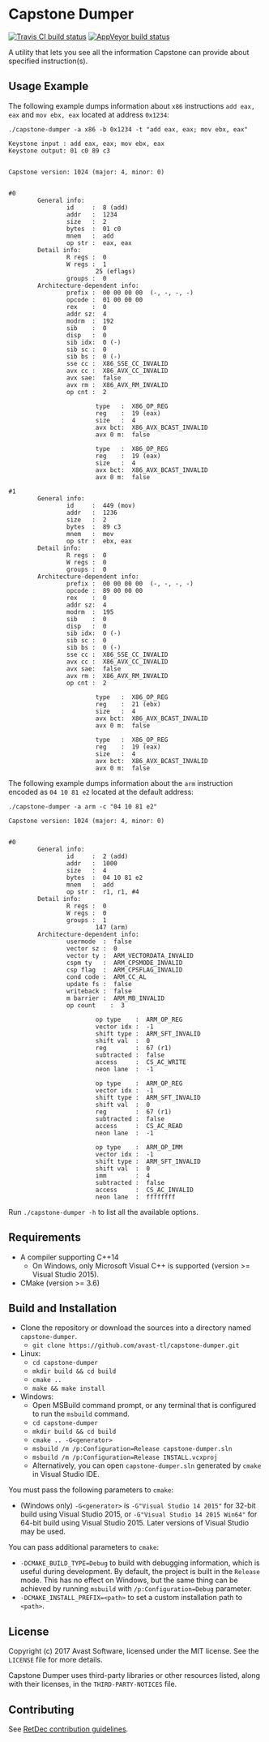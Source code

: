 # Capstone Dumper

[![Travis CI build status](https://travis-ci.org/avast-tl/capstone-dumper.svg?branch=master)](https://travis-ci.org/avast-tl/capstone-dumper)
[![AppVeyor build status](https://ci.appveyor.com/api/projects/status/github/avast-tl/capstone-dumper?branch=master&svg=true)](https://ci.appveyor.com/project/avast-tl/capstone-dumper)

A utility that lets you see all the information Capstone can provide about specified instruction(s).

## Usage Example

The following example dumps information about `x86` instructions `add eax, eax` and `mov ebx, eax` located at address `0x1234`:
```
./capstone-dumper -a x86 -b 0x1234 -t "add eax, eax; mov ebx, eax"

Keystone input : add eax, eax; mov ebx, eax
Keystone output: 01 c0 89 c3


Capstone version: 1024 (major: 4, minor: 0)


#0
        General info:
                id     :  8 (add)
                addr   :  1234
                size   :  2
                bytes  :  01 c0
                mnem   :  add
                op str :  eax, eax
        Detail info:
                R regs :  0
                W regs :  1
                        25 (eflags)
                groups :  0
        Architecture-dependent info:
                prefix :  00 00 00 00  (-, -, -, -)
                opcode :  01 00 00 00
                rex    :  0
                addr sz:  4
                modrm  :  192
                sib    :  0
                disp   :  0
                sib idx:  0 (-)
                sib sc :  0
                sib bs :  0 (-)
                sse cc :  X86_SSE_CC_INVALID
                avx cc :  X86_AVX_CC_INVALID
                avx sae:  false
                avx rm :  X86_AVX_RM_INVALID
                op cnt :  2

                        type   :  X86_OP_REG
                        reg    :  19 (eax)
                        size   :  4
                        avx bct:  X86_AVX_BCAST_INVALID
                        avx 0 m:  false

                        type   :  X86_OP_REG
                        reg    :  19 (eax)
                        size   :  4
                        avx bct:  X86_AVX_BCAST_INVALID
                        avx 0 m:  false

#1
        General info:
                id     :  449 (mov)
                addr   :  1236
                size   :  2
                bytes  :  89 c3
                mnem   :  mov
                op str :  ebx, eax
        Detail info:
                R regs :  0
                W regs :  0
                groups :  0
        Architecture-dependent info:
                prefix :  00 00 00 00  (-, -, -, -)
                opcode :  89 00 00 00
                rex    :  0
                addr sz:  4
                modrm  :  195
                sib    :  0
                disp   :  0
                sib idx:  0 (-)
                sib sc :  0
                sib bs :  0 (-)
                sse cc :  X86_SSE_CC_INVALID
                avx cc :  X86_AVX_CC_INVALID
                avx sae:  false
                avx rm :  X86_AVX_RM_INVALID
                op cnt :  2

                        type   :  X86_OP_REG
                        reg    :  21 (ebx)
                        size   :  4
                        avx bct:  X86_AVX_BCAST_INVALID
                        avx 0 m:  false

                        type   :  X86_OP_REG
                        reg    :  19 (eax)
                        size   :  4
                        avx bct:  X86_AVX_BCAST_INVALID
                        avx 0 m:  false
```

The following example dumps information about the `arm` instruction encoded as `04 10 81 e2` located at the default address:
```
./capstone-dumper -a arm -c "04 10 81 e2"

Capstone version: 1024 (major: 4, minor: 0)


#0
        General info:
                id     :  2 (add)
                addr   :  1000
                size   :  4
                bytes  :  04 10 81 e2
                mnem   :  add
                op str :  r1, r1, #4
        Detail info:
                R regs :  0
                W regs :  0
                groups :  1
                        147 (arm)
        Architecture-dependent info:
                usermode  :  false
                vector sz :  0
                vector ty :  ARM_VECTORDATA_INVALID
                cspm ty   :  ARM_CPSMODE_INVALID
                csp flag  :  ARM_CPSFLAG_INVALID
                cond code :  ARM_CC_AL
                update fs :  false
                writeback :  false
                m barrier :  ARM_MB_INVALID
                op count    :  3

                        op type    :  ARM_OP_REG
                        vector idx :  -1
                        shift type :  ARM_SFT_INVALID
                        shift val  :  0
                        reg        :  67 (r1)
                        subtracted :  false
                        access     :  CS_AC_WRITE
                        neon lane  :  -1

                        op type    :  ARM_OP_REG
                        vector idx :  -1
                        shift type :  ARM_SFT_INVALID
                        shift val  :  0
                        reg        :  67 (r1)
                        subtracted :  false
                        access     :  CS_AC_READ
                        neon lane  :  -1

                        op type    :  ARM_OP_IMM
                        vector idx :  -1
                        shift type :  ARM_SFT_INVALID
                        shift val  :  0
                        imm        :  4
                        subtracted :  false
                        access     :  CS_AC_INVALID
                        neon lane  :  ffffffff
```

Run `./capstone-dumper -h` to list all the available options.

## Requirements

* A compiler supporting C++14
  * On Windows, only Microsoft Visual C++ is supported (version >= Visual Studio 2015).
* CMake (version >= 3.6)

## Build and Installation

* Clone the repository or download the sources into a directory named `capstone-dumper`.
  * `git clone https://github.com/avast-tl/capstone-dumper.git`
* Linux:
  * `cd capstone-dumper`
  * `mkdir build && cd build`
  * `cmake ..`
  * `make && make install`
* Windows:
  * Open MSBuild command prompt, or any terminal that is configured to run the `msbuild` command.
  * `cd capstone-dumper`
  * `mkdir build && cd build`
  * `cmake .. -G<generator>`
  * `msbuild /m /p:Configuration=Release capstone-dumper.sln`
  * `msbuild /m /p:Configuration=Release INSTALL.vcxproj`
  * Alternatively, you can open `capstone-dumper.sln` generated by `cmake` in Visual Studio IDE.

You must pass the following parameters to `cmake`:
* (Windows only) `-G<generator>` is `-G"Visual Studio 14 2015"` for 32-bit build using Visual Studio 2015, or `-G"Visual Studio 14 2015 Win64"` for 64-bit build using Visual Studio 2015. Later versions of Visual Studio may be used.

You can pass additional parameters to `cmake`:
* `-DCMAKE_BUILD_TYPE=Debug` to build with debugging information, which is useful during development. By default, the project is built in the `Release` mode. This has no effect on Windows, but the same thing can be achieved by running `msbuild` with `/p:Configuration=Debug` parameter.
* `-DCMAKE_INSTALL_PREFIX=<path>` to set a custom installation path to `<path>`.

## License

Copyright (c) 2017 Avast Software, licensed under the MIT license. See the `LICENSE` file for more details.

Capstone Dumper uses third-party libraries or other resources listed, along with their licenses, in the `THIRD-PARTY-NOTICES` file.

## Contributing

See [RetDec contribution guidelines](https://github.com/avast-tl/retdec/wiki/Contribution-Guidelines).
